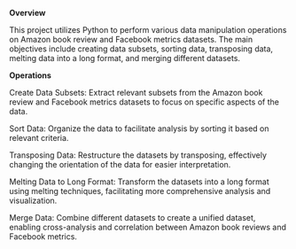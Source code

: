 **Overview**

This project utilizes Python to perform various data manipulation operations on Amazon book review and Facebook metrics datasets. The main objectives include creating data subsets, sorting data, transposing data, melting data into a long format, and merging different datasets.

**Operations**

Create Data Subsets: Extract relevant subsets from the Amazon book review and Facebook metrics datasets to focus on specific aspects of the data.

Sort Data: Organize the data to facilitate analysis by sorting it based on relevant criteria.

Transposing Data: Restructure the datasets by transposing, effectively changing the orientation of the data for easier interpretation.

Melting Data to Long Format: Transform the datasets into a long format using melting techniques, facilitating more comprehensive analysis and visualization.

Merge Data: Combine different datasets to create a unified dataset, enabling cross-analysis and correlation between Amazon book reviews and Facebook metrics.
